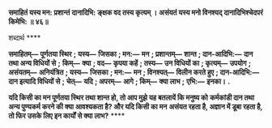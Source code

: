 **समाहितं यस्य मन: प्रशान्तं** **दानादिभि: ङ्क्षक वद तस्य कृत्यम् ।** **असंयतं यस्य मनो विनश्यद्** **दानादिभिश्चेदपरं किमेभि: ॥ ४६॥** 

शब्दार्थ **** 

**समाहितम्—** **पूर्णतया स्थिर** **; यस्य—** **जिसका** **; मन:—** **मन** **; प्रशान्तम्—** **शान्त** **; दान-आदिभि:—** **दान तथा अन्य विधियों से** **;** **किम्—** **क्या** **; वद—** **कृपया कहें** **; तस्य—** **उन विधियों का** **; कृत्यम्—** **उपयोग** **; असंयतम्—** **अनियंत्रित** **; यस्य—** **जिसका** **; मन:—** **मन** **; विनश्यत्—** **विलीन करते हुए** **; दान-आदिभि:—** **दान इत्यादि विधियों से** **; चेत्—** **यदि** **; अपरम्—** **आगे** **; किम्—** **क्या लाभ** **;** **एभि:—** **इनका।** **.** 

**यदि किसी का मन पूर्णतया स्थिर तथा शान्त हो, तो आप मुझे यह बतलायें कि मनुष्य को** **कर्मकांडी दान तथा अन्य पुण्यकर्म करने की क्या आवश्यकता है? और यदि किसी का मन** **असंयत रहता है, अज्ञान में डूबा रहता है, तो फिर उसके लिए इन कार्यों से क्या लाभ?** **** 